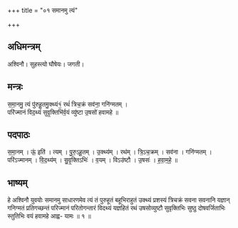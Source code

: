 +++
title = "०१ समानमु त्यं"

+++
## अधिमन्त्रम्
अश्विनौ। सुहस्त्यो घौषेयः। जगती।

## मन्त्रः
स॒मा॒नमु॒ त्यं पु॑रुहू॒तमु॒क्थ्यं१॒॑ रथं॑ त्रिच॒क्रं सव॑ना॒ गनि॑ग्मतम् ।  
परि॑ज्मानं विद॒थ्यं॑ सुवृ॒क्तिभि॑र्व॒यं व्यु॑ष्टा उ॒षसो॑ हवामहे ॥

## पदपाठः
स॒मा॒नम् । ऊं॒ इति॑ । त्यम् । पु॒रु॒ऽहू॒तम् । उ॒क्थ्य॑म् । रथ॑म् । त्रि॒ऽच॒क्रम् । सव॑ना । गनि॑ग्मतम् ।  
परि॑ऽज्मानम् । वि॒द॒थ्य॑म् । सु॒वृ॒क्तिऽभिः॑ । व॒यम् । विऽउ॑ष्टौ । उ॒षसः॑ । ह॒वा॒म॒हे॒ ॥

## भाष्यम्
हे अश्विनौ युवयोः समानमु साधारणमेव त्यं तं पुरुहूतं बहूभिराहुतं उक्थ्यं प्रशस्यं त्रिचक्रं सवना सवनानि यज्ञान् गनिग्मतं प्रतिगच्छन्तं परिज्मानं परितोगन्तारं विदथ्यं यज्ञहितं रथं उषसोव्युष्टौ सुवृक्तिभिः सुष्ठु दोषवर्जिताभिः स्तुतिभिः वयं हवामहे आह्व- यामः ॥ १ ॥